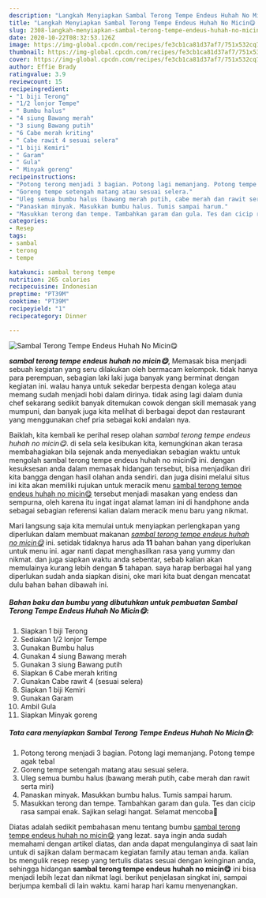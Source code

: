 ```yaml
---
description: "Langkah Menyiapkan Sambal Terong Tempe Endeus Huhah No Micin😋 Lezat"
title: "Langkah Menyiapkan Sambal Terong Tempe Endeus Huhah No Micin😋 Lezat"
slug: 2308-langkah-menyiapkan-sambal-terong-tempe-endeus-huhah-no-micin-lezat
date: 2020-10-22T08:32:53.126Z
image: https://img-global.cpcdn.com/recipes/fe3cb1ca81d37af7/751x532cq70/sambal-terong-tempe-endeus-huhah-no-micin😋-foto-resep-utama.jpg
thumbnail: https://img-global.cpcdn.com/recipes/fe3cb1ca81d37af7/751x532cq70/sambal-terong-tempe-endeus-huhah-no-micin😋-foto-resep-utama.jpg
cover: https://img-global.cpcdn.com/recipes/fe3cb1ca81d37af7/751x532cq70/sambal-terong-tempe-endeus-huhah-no-micin😋-foto-resep-utama.jpg
author: Effie Brady
ratingvalue: 3.9
reviewcount: 15
recipeingredient:
- "1 biji Terong"
- "1/2 lonjor Tempe"
- " Bumbu halus"
- "4 siung Bawang merah"
- "3 siung Bawang putih"
- "6 Cabe merah kriting"
- " Cabe rawit 4 sesuai selera"
- "1 biji Kemiri"
- " Garam"
- " Gula"
- " Minyak goreng"
recipeinstructions:
- "Potong terong menjadi 3 bagian. Potong lagi memanjang. Potong tempe agak tebal"
- "Goreng tempe setengah matang atau sesuai selera."
- "Uleg semua bumbu halus (bawang merah putih, cabe merah dan rawit serta miri)"
- "Panaskan minyak. Masukkan bumbu halus. Tumis sampai harum."
- "Masukkan terong dan tempe. Tambahkan garam dan gula. Tes dan cicip rasa sampai enak. Sajikan selagi hangat. Selamat mencoba🤗"
categories:
- Resep
tags:
- sambal
- terong
- tempe

katakunci: sambal terong tempe 
nutrition: 265 calories
recipecuisine: Indonesian
preptime: "PT39M"
cooktime: "PT39M"
recipeyield: "1"
recipecategory: Dinner

---
```



![Sambal Terong Tempe Endeus Huhah No Micin😋](https://img-global.cpcdn.com/recipes/fe3cb1ca81d37af7/751x532cq70/sambal-terong-tempe-endeus-huhah-no-micin😋-foto-resep-utama.jpg)

<b><i>sambal terong tempe endeus huhah no micin😋</i></b>, Memasak bisa menjadi sebuah kegiatan yang seru dilakukan oleh bermacam kelompok. tidak hanya para perempuan, sebagian laki laki juga banyak yang berminat dengan kegiatan ini. walau hanya untuk sekedar berpesta dengan kolega atau memang sudah menjadi hobi dalam dirinya. tidak asing lagi dalam dunia chef sekarang sedikit banyak ditemukan cowok dengan skill memasak yang mumpuni, dan banyak juga kita melihat di berbagai depot dan restaurant yang menggunakan chef pria sebagai koki andalan nya.



Baiklah, kita kembali ke perihal resep olahan <i>sambal terong tempe endeus huhah no micin😋</i>. di sela sela kesibukan kita, kemungkinan akan terasa membahagiakan bila sejenak anda menyediakan sebagian waktu untuk mengolah sambal terong tempe endeus huhah no micin😋 ini. dengan kesuksesan anda dalam memasak hidangan tersebut, bisa menjadikan diri kita bangga dengan hasil olahan anda sendiri. dan juga disini melalui situs ini kita akan memiliki rujukan untuk meracik menu <u>sambal terong tempe endeus huhah no micin😋</u> tersebut menjadi masakan yang endess dan sempurna, oleh karena itu ingat ingat alamat laman ini di handphone anda sebagai sebagian referensi kalian dalam meracik menu baru yang nikmat.


Mari langsung saja kita memulai untuk menyiapkan perlengkapan yang diperlukan dalam membuat makanan <u><i>sambal terong tempe endeus huhah no micin😋</i></u> ini. setidak tidaknya harus ada <b>11</b> bahan bahan yang diperlukan untuk menu ini. agar nanti dapat menghasilkan rasa yang yummy dan nikmat. dan juga siapkan waktu anda sebentar, sebab kalian akan memulainya kurang lebih dengan <b>5</b> tahapan. saya harap berbagai hal yang diperlukan sudah anda siapkan disini, oke mari kita buat dengan mencatat dulu bahan bahan dibawah ini.

<!--inarticleads1-->

##### Bahan baku dan bumbu yang dibutuhkan untuk pembuatan Sambal Terong Tempe Endeus Huhah No Micin😋:

1. Siapkan 1 biji Terong
1. Sediakan 1/2 lonjor Tempe
1. Gunakan  Bumbu halus
1. Gunakan 4 siung Bawang merah
1. Gunakan 3 siung Bawang putih
1. Siapkan 6 Cabe merah kriting
1. Gunakan  Cabe rawit 4 (sesuai selera)
1. Siapkan 1 biji Kemiri
1. Gunakan  Garam
1. Ambil  Gula
1. Siapkan  Minyak goreng




<!--inarticleads2-->

##### Tata cara menyiapkan Sambal Terong Tempe Endeus Huhah No Micin😋:

1. Potong terong menjadi 3 bagian. Potong lagi memanjang. Potong tempe agak tebal
1. Goreng tempe setengah matang atau sesuai selera.
1. Uleg semua bumbu halus (bawang merah putih, cabe merah dan rawit serta miri)
1. Panaskan minyak. Masukkan bumbu halus. Tumis sampai harum.
1. Masukkan terong dan tempe. Tambahkan garam dan gula. Tes dan cicip rasa sampai enak. Sajikan selagi hangat. Selamat mencoba🤗




Diatas adalah sedikit pembahasan menu tentang bumbu <u>sambal terong tempe endeus huhah no micin😋</u> yang lezat. saya ingin anda sudah memahami dengan artikel diatas, dan anda dapat mengulanginya di saat lain untuk di sajikan dalam bermacam kegiatan family atau teman anda. kalian bs mengulik resep resep yang tertulis diatas sesuai dengan keinginan anda, sehingga hidangan <b>sambal terong tempe endeus huhah no micin😋</b> ini bisa menjadi lebih lezat dan nikmat lagi. berikut penjelasan singkat ini, sampai berjumpa kembali di lain waktu. kami harap hari kamu menyenangkan.

